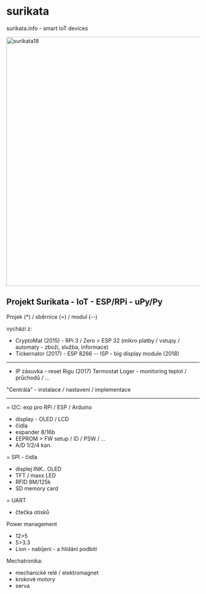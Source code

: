 # surikata
surikata.info - smart IoT devices 

<img src="https://raw.githubusercontent.com/octopusengine/simple3dscanner/master/temp/sur018.png" alt="surikata18" width="650">

Projekt Surikata - IoT - ESP/RPi - uPy/Py
-----------------------------------------
Projek (*) / sběrnice (=) / modul (--)

vychází z:
* CryptoMat (2015) - RPi 3 / Zero > ESP 32 (mikro platby / vstupy / automaty - zboží, služba, informace)
* Tickernator (2017) - ESP 8266 
-- ISP - big display module (2018)
------------------------------------------

* IP zásuvka - reset Rigu (2017)
Termostat
Loger - monitoring teplot / průchodů / ...

"Centrála" - instalace / nastavení / implementace

-------------------------------------------
= I2C: exp pro RPi / ESP / Arduino
- display - OLED / LCD
- čidla
- expander 8/16b
- EEPROM > FW setup / ID / PSW / ...
- A/D 1/2/4 kan.

= SPI - čidla
- displej INK.. OLED
- TFT / maxx LED
- RFID 8M/125k
- SD memory card

= UART
- čtečka otisků 


Power management
- 12>5
- 5>3.3
- Lion - nabíjení - a hlídání podbití


Mechatronika:
- mechanické relé / elektromagnet
- krokové motory
- serva
